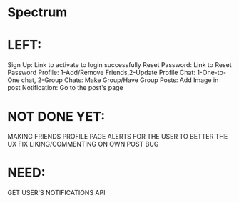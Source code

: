 # Spectrum


LEFT:
=====
Sign Up: Link to activate to login successfully
Reset Password: Link to Reset Password
Profile: 1-Add/Remove Friends,2-Update Profile
Chat: 1-One-to-One chat, 2-Group Chats: Make Group/Have Group
Posts: Add Image in post
Notification: Go to the post's page


NOT DONE YET:
===============
MAKING FRIENDS PROFILE PAGE
ALERTS FOR THE USER TO BETTER THE UX
FIX LIKING/COMMENTING ON OWN POST BUG

NEED:
======
GET USER'S NOTIFICATIONS API
